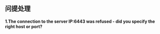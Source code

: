 ## 问提处理

#### 1.The connection to the server IP:6443 was refused - did you specify the right host or port?